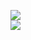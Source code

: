 [![](https://img.shields.io/badge/Made%20With-Github%20Spray-lightgrey.svg?style=for-the-badge&logo=github)](https://github.com/Annihil/github-spray#2531)  
[![](https://i.imgur.com/2DrTn0Z.gif)](https://github.com/Annihil/github-spray)
